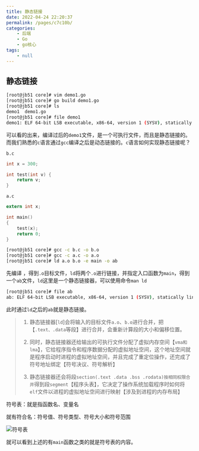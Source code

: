 ```yaml
---
title: 静态链接
date: 2022-04-24 22:20:37
permalink: /pages/c7c10b/
categories:
    - 后端
    - Go
    - go核心
tags:
    - null
---
```


## 静态链接

```bash
[root@jb51 core]# vim demo1.go
[root@jb51 core]# go build demo1.go
[root@jb51 core]# ls
demo1  demo1.go
[root@jb51 core]# file demo1
demo1: ELF 64-bit LSB executable, x86-64, version 1 (SYSV), statically linked, not stripped
```

可以看的出来，编译过后的`demo1`文件，是一个可执行文件，而且是静态链接的。而我们熟悉的`c`语言通过`gcc`编译之后是动态链接的。`c`语言如何实现静态链接呢？

`b.c`

```c
int x = 300;

int test(int v) {
    return v;
}
```

`a.c`

```c
extern int x;

int main()
{
    test(x);
    return 0;
}
```

```bash
[root@jb51 core]# gcc -c b.c -o b.o
[root@jb51 core]# gcc -c a.c -o a.o
[root@jb51 core]# ld a.o b.o -e main -o ab
```

先编译 ，得到`.o`目标文件，`ld`将两个`.o`进行链接，并指定入口函数为`main`，得到一个`ab`文件，`ld`这里是一个静态链接器，可以使用命令`man ld`

```bash
[root@jb51 core]# file ab
ab: ELF 64-bit LSB executable, x86-64, version 1 (SYSV), statically linked, not stripped
```

此时通过`ld`之后的`ab`就是静态链接。

> 1.  静态链接器[`ld`]会将输入的目标文件`a.o`、`b.o`进行合并，把【`.text、.data`等段】进行合并，会重新计算段的大小和偏移位置。
>
> 2.  同时，静态链接器还给输出的可执行文件分配了虚拟内存空间【`vma和lma`】，它给程序指令和程序数据分配的虚拟地址空间，这个地址空间就是程序启动时进程的虚拟地址空间，并且完成了重定位操作，还完成了符号地址绑定【符号决议、符号解析】
> 3.  静态链接器还会将段`section(.text .data .bss .rodata)按相同权限合并`得到段`segment`【程序头表】，它决定了操作系统加载程序时如何将`elf`文件以进程的虚拟地址空间进行映射【涉及到进程的内存布局】

符号表：就是指函数名、变量名

就有符合名：符号值、符号类型、符号大小和符号范围

![符号表](https://xingqiu-tuchuang-1256524210.cos.ap-shanghai.myqcloud.com/4021/20220501111048.png)

就可以看到上述的有`main`函数之类的就是符号表的内容。
